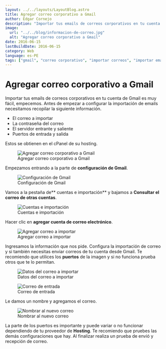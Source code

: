 ```yaml
---
layout: ../../layouts/LayoutBlog.astro
title: Agregar correo corporativo a Gmail
author: Edgar Cornejo
description: "Importar tus emails de correos corporativos en tu cuenta de Gmail es muy fácil, empecemos. Antes de empezar a configurar la importación de emails necesitamos recopilar la siguiente información."
image:
  url: "../../blog/informacion-de-correo.jpg"
  alt: "Agregar correo corporativo a Gmail"
date: 2016-06-15
lastBuildDate: 2016-06-15
category: Web
language: es-PE
tags: ["gmail", "correo corporativo", "importar correos", "importar emails"]
---
```


# Agregar correo corporativo a Gmail

Importar tus emails de correos corporativos en tu cuenta de Gmail es muy fácil, empecemos. Antes de empezar a configurar la importación de emails necesitamos recopilar la siguiente información. 

- El correo a importar
- La contraseña del correo
- El servidor entrante y saliente
- Puertos de entrada y salida

Estos se obtienen en el cPanel de su hosting.

<figure>
  <img src="../../blog/informacion-de-correo.jpg" alt="Agregar correo corporativo a Gmail"/>
  <figcaption>Agregar correo corporativo a Gmail</figcaption>
</figure>

Empezamos entrando a la parte de **configuración de Gmail**.

<figure>
  <img src="../../blog/configuracion-gmail.jpg" alt="Configuración de Gmail"/>
  <figcaption>Configuración de Gmail</figcaption>
</figure>

Vamos a la pestaña de** cuentas e importación** y bajamos a **Consultar el correo de otras cuentas**.

<figure>
  <img src="../../blog/cuentas-importacion-gmail.jpg" alt="Cuentas e importación"/>
  <figcaption>Cuentas e importación</figcaption>
</figure>

Hacer clic en **agregar cuenta de correo electrónico**.

<figure>
  <img src="../../blog/escribir-el-correo-a-importar.jpg" alt="Agregar correo a importar"/>
  <figcaption>Agregar correo a importar</figcaption>
</figure>

Ingresamos la información que nos pide. Configura la importación de correo y si también necesitas enviar correos de tu cuenta desde Gmail. Te recomiendo que utilices los **puertos** de la imagen y si no funciona prueba otros que te lo permitan.

<figure>
  <img src="../../blog/datos-para-importar-correo.jpg" alt="Datos del correo a importar"/>
  <figcaption>Datos del correo a importar</figcaption>
</figure>

<figure>
  <img src="../../blog/correo-datos-de-ingreso.jpg" alt="Correo de entrada"/>
  <figcaption>Correo de entrada</figcaption>
</figure>

Le damos un nombre y agregamos el correo.

<figure>
  <img src="../../blog/nombrar-al-nuevo-correo.jpg" alt="Nombrar al nuevo correo"/>
  <figcaption>Nombrar al nuevo correo</figcaption>
</figure>

La parte de los puertos es importante y puede variar o no funcionar dependiendo de tu proveedor de **Hosting**. Te recomiendo que pruebes las demás configuraciones que hay. Al finalizar realiza un prueba de envió y recepción de correo. 